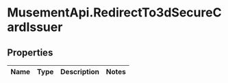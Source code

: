 # MusementApi.RedirectTo3dSecureCardIssuer

## Properties
Name | Type | Description | Notes
------------ | ------------- | ------------- | -------------



